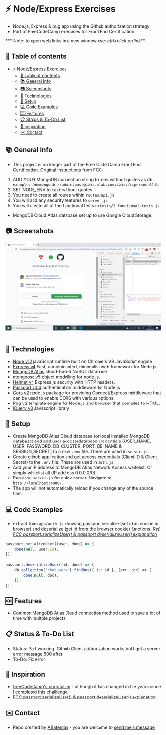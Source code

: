 # :zap: Node/Express Exercises

* Node.js, Express & pug app using the Github authorization strategy
* Part of FreeCodeCamp exercises for Front End Certification

*** Note: to open web links in a new window use: _ctrl+click on link_**

## :page_facing_up: Table of contents

* [:zap: Node/Express Exercises](#zap-nodeexpress-exercises)
  * [:page_facing_up: Table of contents](#page_facing_up-table-of-contents)
  * [:books: General info](#books-general-info)
  * [:camera: Screenshots](#camera-screenshots)
  * [:signal_strength: Technologies](#signal_strength-technologies)
  * [:floppy_disk: Setup](#floppy_disk-setup)
  * [:computer: Code Examples](#computer-code-examples)
  * [:cool: Features](#cool-features)
  * [:clipboard: Status & To-Do List](#clipboard-status--to-do-list)
  * [:clap: Inspiration](#clap-inspiration)
  * [:envelope: Contact](#envelope-contact)

## :books: General info

* This project is no longer part of the Free Code Camp Front End Certification. Original instructions from FCC:

1) ADD YOUR MongoDB connection string to .env without quotes as db
    `example: DB=mongodb://admin:pass@1234.mlab.com:1234/fccpersonallib`
2) SET NODE_ENV to `test` without quotes
3) You need to create all routes within `routes/api.js`
4) You will add any security features to `server.js`
5) You will create all of the functional tests in `tests/2_functional-tests.js`

* MongoDB Cloud Atlas database set up to use Google Cloud Storage.

## :camera: Screenshots

![Example screenshot](./img/github.png).

## :signal_strength: Technologies

* [Node v12](https://nodejs.org/en/) javaScript runtime built on Chrome's V8 JavaScript engine
* [Express v4](https://expressjs.com/) Fast, unopinionated, minimalist web framework for Node.js
* [MongoDB Atlas](https://www.mongodb.com/cloud/atlas) cloud-based NoSQL database
* [mongoose v5](https://mongoosejs.com/) object modelling for node.js.
* [Helmet v4](https://helmetjs.github.io/) Express.js security with HTTP headers.
* [Passport v0.4](http://www.passportjs.org/) authentication middleware for Node.js
* [Cors v2](https://www.npmjs.com/package/cors) node.js package for providing Connect/Express middleware that can be used to enable CORS with various options.
* [Pug v2](https://pugjs.org/api/getting-started.html) template engine for Node.js and browser that compiles to HTML.
* [jQuery v3](https://jquery.com/) Javascript library

## :floppy_disk: Setup

* Create MongoDB Atlas Cloud database (or local installed MongoDB database) and add user access/database credentials (USER_NAME, USER_PASSWORD, DB_CLUSTER, PORT, DB_NAME & SESSION_SECRET) to a new `.env` file. These are used in `server.js`.
* Create github application and get access credentials (Client ID & Client Secret) to the `.env` file. These are used in `auth.js`.
* Add your IP address to MongoDB Atlas Network Access whitelist. Or simply whitelist all (IP address 0.0.0.0/0).
* Run `node server.js` for a dev server. Navigate to `http://localhost:4000/`.
* The app will not automatically reload if you change any of the source files.

## :computer: Code Examples

* extract from `app/auth.js` showing passport serialize (set id as cookie in browser) and deserialize (get id from the browser cookie) functions. _Ref. [FCC passport.serializeUser() & passport deserializeUser() explanation](https://forum.freecodecamp.org/t/passport-serializeuser-passport-deserializeuser-explanation/205578)_

```javascript
passport.serializeUser((user, done) => {
	done(null, user.id);
});

passport.deserializeUser((id, done) => {
	db.collection('chatusers').findOne({ id: id }, (err, doc) => {
		done(null, doc);
	});
});
```

## :cool: Features

* Common MongoDB Atlas Cloud connection method used to save a lot of time with multple projects.

## :clipboard: Status & To-Do List

* Status: Part working. Github Client authorization works but I get a server error message 500 after.
* To-Do: Fix error

## :clap: Inspiration

* [freeCodeCamp's curriculum](https://www.freecodecamp.org/learn/) - although it has changed in the years since I completed this challlenge.
* [FCC passport.serializeUser() & passport deserializeUser() explanation](https://forum.freecodecamp.org/t/passport-serializeuser-passport-deserializeuser-explanation/205578)

## :envelope: Contact

* Repo created by [ABateman](https://www.andrewbateman.org) - you are welcome to [send me a message](https://andrewbateman.org/contact)
